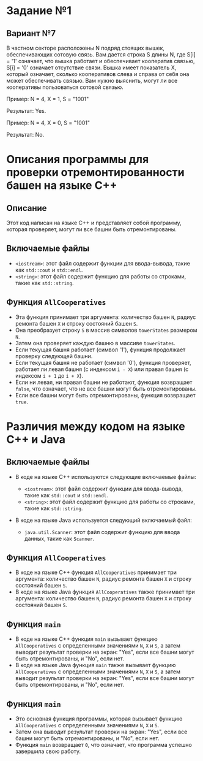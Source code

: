 # Задание №1
## Вариант №7

В частном секторе расположены N подряд стоящих вышек, обеспечивающих сотовую связь. Вам дается строка S длины N, где S[i] = '1' означает, что вышка работает и обеспечивает кооператив связью, S[i] = '0' означает отсутствие связи. 
Вышка имеет показатель X, который означает, сколько кооперативов слева и справа от себя она может обеспечивать связью. Вам нужно
выяснить, могут ли все кооперативы пользоваться сотовой связью.

Пример: N = 4, X = 1, S = "1001"

Результат: Yes.

Пример: N = 4, X = 0, S = "1001"

Результат: No.

# Описания программы для проверки отремонтированности башен на языке C++

## Описание

Этот код написан на языке C++ и представляет собой программу, которая проверяет, могут ли все башни быть отремонтированы.

## Включаемые файлы

- `<iostream>`: этот файл содержит функции для ввода-вывода, такие как `std::cout` и `std::endl`.
- `<string>`: этот файл содержит функцию для работы со строками, такие как `std::string`.

## Функция `AllCooperatives`

- Эта функция принимает три аргумента: количество башен `N`, радиус ремонта башен `X` и строку состояний башен `S`.
- Она преобразует строку `S` в массив символов `towerStates` размером `N`.
- Затем она проверяет каждую башню в массиве `towerStates`.
- Если текущая башня работает (символ '1'), функция продолжает проверку следующей башни.
- Если текущая башня не работает (символ '0'), функция проверяет, работает ли левая башня (с индексом `i - X`) или правая башня (с индексом `i + 1` до `i + X`).
- Если ни левая, ни правая башни не работают, функция возвращает `false`, что означает, что не все башни могут быть отремонтированы.
- Если все башни могут быть отремонтированы, функция возвращает `true`.

# Различия между кодом на языке C++ и Java

## Включаемые файлы

- В коде на языке C++ используются следующие включаемые файлы:
  - `<iostream>`: этот файл содержит функции для ввода-вывода, такие как `std::cout` и `std::endl`.
  - `<string>`: этот файл содержит функцию для работы со строками, такие как `std::string`.

- В коде на языке Java используется следующий включаемый файл:
  - `java.util.Scanner`: этот файл содержит функцию для ввода данных, такие как `Scanner`.

## Функция `AllCooperatives`

- В коде на языке C++ функция `AllCooperatives` принимает три аргумента: количество башен `N`, радиус ремонта башен `X` и строку состояний башен `S`.
- В коде на языке Java функция `AllCooperatives` также принимает три аргумента: количество башен `N`, радиус ремонта башен `X` и строку состояний башен `S`.

## Функция `main`

- В коде на языке C++ функция `main` вызывает функцию `AllCooperatives` с определенными значениями `N`, `X` и `S`, а затем выводит результат проверки на экран: "Yes", если все башни могут быть отремонтированы, и "No", если нет.
- В коде на языке Java функция `main` также вызывает функцию `AllCooperatives` с определенными значениями `N`, `X` и `S`, а затем выводит результат проверки на экран: "Yes", если все башни могут быть отремонтированы, и "No", если нет.

## Функция `main`

- Это основная функция программы, которая вызывает функцию `AllCooperatives` с определенными значениями `N`, `X` и `S`.
- Затем она выводит результат проверки на экран: "Yes", если все башни могут быть отремонтированы, и "No", если нет.
- Функция `main` возвращает `0`, что означает, что программа успешно завершила свою работу.

